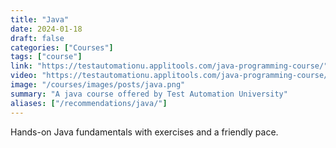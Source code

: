 ```yaml
---
title: "Java"
date: 2024-01-18
draft: false
categories: ["Courses"]
tags: ["course"]
link: "https://testautomationu.applitools.com/java-programming-course/"
video: "https://testautomationu.applitools.com/java-programming-course/"
image: "/courses/images/posts/java.png"
summary: "A java course offered by Test Automation University"
aliases: ["/recommendations/java/"]
---
```


Hands-on Java fundamentals with exercises and a friendly pace.
